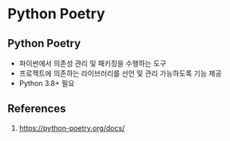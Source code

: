 # Python Poetry

## Python Poetry

- 파이썬에서 의존성 관리 및 패키징을 수행하는 도구
- 프로젝트에 의존하는 라이브러리를 선언 및 관리 가능하도록 기능 제공
- Python 3.8+ 필요

## References

1. https://python-poetry.org/docs/
